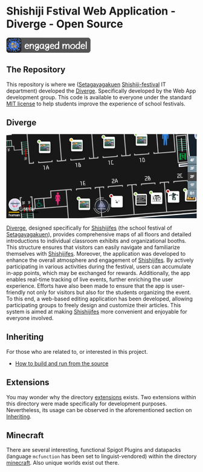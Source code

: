 # Shishiji Fstival Web Application - Diverge - Open Source

[![Engaged Model](https://github.com/KANOKIw/Shishiji/raw/main/resources/img/engaged-model-cropped.svg)](https://shishijifes.com)

## The Repository

This repository is where we ([Setagayagakuen](https://www.setagayagakuen.ac.jp) [Shishiji-festival](https://shishijifes.setagayagakuen.ac.jp) IT department) developed the [Diverge](https://shishijifes.com). Specifically developed by the Web App development group. 
This code is available to everyone under the standard [MIT license](https://github.com/KANOKIw/Shishiji/blob/main/LICENSE) to help students improve the experience of school festivals.

## Diverge

<p align="center">
  <img alt="shishijifes app in action" src="https://github.com/KANOKIw/Shishiji/raw/main/resources/img/engaged-model-harvested.png">
</p>

[Diverge](https://shishijifes.com), designed specifically for [Shishijifes](https://shishijifes.setagayagakuen.ac.jp) (the school festival of [Setagayagakuen](https://www.setagayagakuen.ac.jp)), provides comprehensive maps of all floors and detailed introductions to individual classroom exhibits and organizational booths. This structure ensures that visitors can easily navigate and familiarize themselves with [Shishijifes](https://shishijifes.setagayagakuen.ac.jp). Moreover, the application was developed to enhance the overall atmosphere and engagement of [Shishijifes](https://shishijifes.setagayagakuen.ac.jp). By actively participating in various activities during the festival, users can accumulate in-app points, which may be exchanged for rewards. Additionally, the app enables real-time tracking of live events, further enriching the user experience. Efforts have also been made to ensure that the app is user-friendly not only for visitors but also for the students organizing the event. To this end, a web-based editing application has been developed, allowing participating groups to freely design and customize their articles. This system is aimed at making [Shishijifes](https://shishijifes.setagayagakuen.ac.jp) more convenient and enjoyable for everyone involved.

## Inheriting

For those who are related to, or interested in this project.

* [How to build and run from the source](https://github.com/KANOKIw/Shishiji/wiki/How-to-Build-and-Run-from-the-source)

## Extensions

You may wonder why the directory [extensions](/extensions) exists. Two extensions within this directory were made specifically for development purposes. Nevertheless, its usage can be observed in the aforementioned section on [Inheriting](#inheriting).

## Minecraft

There are several interesting, functional Spigot Plugins and datapacks (language `mcfunction` has been set to linguist-vendored) within the directory [minecraft](/minecraft). Also unique worlds exist out there.
